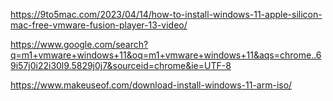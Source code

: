 https://9to5mac.com/2023/04/14/how-to-install-windows-11-apple-silicon-mac-free-vmware-fusion-player-13-video/

https://www.google.com/search?q=m1+vmware+windows+11&oq=m1+vmware+windows+11&aqs=chrome..69i57j0i22i30l9.5829j0j7&sourceid=chrome&ie=UTF-8

https://www.makeuseof.com/download-install-windows-11-arm-iso/